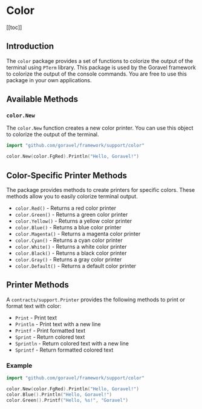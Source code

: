 # Color

[[toc]]

## Introduction

The `color` package provides a set of functions to colorize the output of the terminal using `PTerm` library. This package is used by the Goravel framework to colorize the output of the console commands. You are free to use this package in your own applications.

## Available Methods

### `color.New`

The `color.New` function creates a new color printer. You can use this object to colorize the output of the terminal.

```go
import "github.com/goravel/framework/support/color"

color.New(color.FgRed).Println("Hello, Goravel!")
```

## Color-Specific Printer Methods

The package provides methods to create printers for specific colors. These methods allow you to easily colorize terminal output.

- `color.Red()` - Returns a red color printer
- `color.Green()` - Returns a green color printer
- `color.Yellow()` - Returns a yellow color printer
- `color.Blue()` - Returns a blue color printer
- `color.Magenta()` - Returns a magenta color printer
- `color.Cyan()` - Returns a cyan color printer
- `color.White()` - Returns a white color printer
- `color.Black()` - Returns a black color printer
- `color.Gray()` - Returns a gray color printer
- `color.Default()` - Returns a default color printer


## Printer Methods

A `contracts/support.Printer` provides the following methods to print or format text with color:

- `Print` - Print text
- `Println` - Print text with a new line
- `Printf` - Print formatted text
- `Sprint` - Return colored text
- `Sprintln` - Return colored text with a new line
- `Sprintf` - Return formatted colored text

### Example

```go
import "github.com/goravel/framework/support/color"

color.New(color.FgRed).Println("Hello, Goravel!")
color.Blue().Println("Hello, Goravel!")
color.Green().Printf("Hello, %s!", "Goravel")
```
